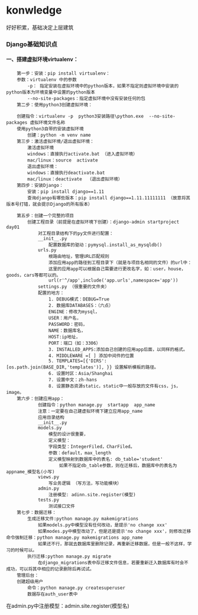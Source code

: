 # konwledge 
好好积累，基础决定上层建筑
### Django基础知识点
   #### 一、搭建虚拟环境virtualenv：
		第一步：安装：pip install virtualenv：
		参数：virtualenv 中的参数
			-p： 指定安装在虚拟环境中的python版本，如果不指定则虚拟环境中安装的python版本为环境变量中设置的python版本
			--no-site-packages：指定虚拟环境中没有安装任何的包
		第二步：使用python3创建虚拟环境：
		
		创建指令：virtualenv -p  python3安装路径\python.exe  --no-site-packages 虚拟环境文件名称 
		使用python3自带的安装虚拟环境
			创建：python -m venv name
		第三步：激活虚拟环境/退出虚拟环境：
			激活虚拟环境
			windows：直接执行activate.bat （进入虚拟环境）
			mac/linux：source  activate
			退出虚拟环境：
			windows：直接执行deactivate.bat
			mac/linux：deactivate  （退出虚拟环境）
		第四步：安装Django：
			安装：pip install django==1.11
			查询django有哪些版本：pip install django==1.11.11111111 （故意将其版本号打错，就会提示Django的所有版本）

		第五步：创建一个完整的项目
			创建工程目录（前提是在虚拟环境下创建）：django-admin startproject day01   
				对工程目录结构下的py文件进行配置：
				__init__.py
					配置数据库的驱动：pymysql.install_as_mysqldb()
				urls.py
					根路由地址，管理URL匹配规则
					添加应用app的路径到工程目录下（就是与项目名相同的文件）的url中：
					这里的应用app可以根据自己需要进行更改名字，如：user，house，goods，cars等都可以的。
					url(r'^/app',include('app.urls',namespace='app'))
				settings.py （很重要的文件夹）
				配置的地方：
					1. DEBUG模式：DEBUG=True
					2. 数据库DATABASES：（六点）
					ENGINE：修改为mysql，
					USER：用户名，
					PASSWORD：密码，
					NAME：数据库名，
					HOST:ip地址，
					PORT：端口（如：3306）
					3. INSTALLED_APPS:添加自己创建的应用app后面，以同样的格式。
					4. MIDDLEWARE =[ ] 添加中间件的位置
					5. TEMPLATES=[{'DIRS':[os.path.join(BASE_DIR,'templates')], }} 设置解析模板的路径。
					6. 设置时区：Asia/Shanghai
					7. 设置中文：zh-hans
					8. 设置静态资源static，static中一般存放的文件有css，js，image。
		第六步：创建应用app：
				创建指令：python manage.py  startapp  app_name
				注意：一定要在自己建虚拟环境下建立应用app_name
			    应用目录结构
				__init__.py
				models.py
					模型的设计很重要，
					定义模型：
					字段类型：IntegerFiled，CharFiled。
					参数：default，max_length
					定义模型映射到数据库中的表名: db_table='student'
						如果不指定db_table参数，则在迁移后，数据库中的表名为appname_模型名(小写)
				views.py
					写业务逻辑 （写方法，写功能模块）
				admin.py
					注册模型: adinn.site.register(模型)
				tests.py
					测试接口文件
		第七步：数据迁移：
			生成迁移文件:python manage.py makemigrations
				如果models.py中模型没有任何改动，是提示'no change xxx'
				如果modes.py中模型改动了，但是还是提示'no change xxx'，则修改迁移命令强制迁移：python manage.py makemigrations app_name
				如果还不行，那就去数据库里删除记录，再重新迁移数据，但是一般不这样，学习的时候可以。
			执行迁移:python manage.py migrate
				在django_migrations表中存迁移文件信息，若要重新迁入数据库有时会不成功，可以将其中相应的记录删除后再试试。
		管理后台：
		创建超级用户
			命令：python manage.py createsuperuser
			数据存在auth_user表中
在admin.py中注册模型：admin.site.register(模型名)
